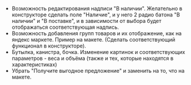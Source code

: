 - Возможность редактирования надписи "В наличии". Желательно в конструкторе сделать поле "Наличие", и у него 2 радио батона "В наличии" и "В поставке", и в зависимости от выбора будет отображаться соответствующая надпись. 
- Возможность добавления групп товаров и их отображение, как на яндекс маркете. Пример на макете. (Сделать соответствующий функционал в конструкторе).
- Бутылка, канистра, бочка. Изменение картинок и соответствующих параметров - веса и объёма (также и тех, которые находятся в характеристиках)
- Убрать "Получите выгодное предложение" и заменить на то, что на макете.